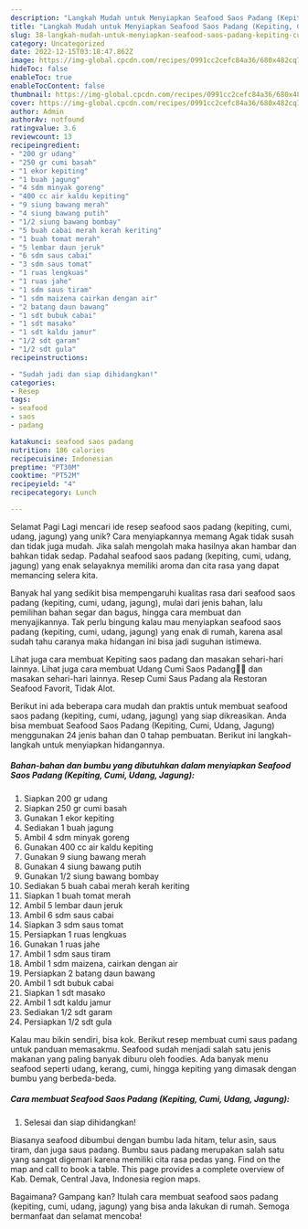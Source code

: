 ```yaml
---
description: "Langkah Mudah untuk Menyiapkan Seafood Saos Padang (Kepiting, Cumi, Udang, Jagung) yang Lezat Sekali"
title: "Langkah Mudah untuk Menyiapkan Seafood Saos Padang (Kepiting, Cumi, Udang, Jagung) yang Lezat Sekali"
slug: 38-langkah-mudah-untuk-menyiapkan-seafood-saos-padang-kepiting-cumi-udang-jagung-yang-lezat-sekali
category: Uncategorized
date: 2022-12-15T03:18:47.862Z
image: https://img-global.cpcdn.com/recipes/0991cc2cefc84a36/680x482cq70/seafood-saos-padang-kepiting-cumi-udang-jagung-foto-resep-utama.jpg
hideToc: false
enableToc: true
enableTocContent: false
thumbnail: https://img-global.cpcdn.com/recipes/0991cc2cefc84a36/680x482cq70/seafood-saos-padang-kepiting-cumi-udang-jagung-foto-resep-utama.jpg
cover: https://img-global.cpcdn.com/recipes/0991cc2cefc84a36/680x482cq70/seafood-saos-padang-kepiting-cumi-udang-jagung-foto-resep-utama.jpg
author: Admin
authorAv: notfound
ratingvalue: 3.6
reviewcount: 13
recipeingredient:
- "200 gr udang"
- "250 gr cumi basah"
- "1 ekor kepiting"
- "1 buah jagung"
- "4 sdm minyak goreng"
- "400 cc air kaldu kepiting"
- "9 siung bawang merah"
- "4 siung bawang putih"
- "1/2 siung bawang bombay"
- "5 buah cabai merah kerah keriting"
- "1 buah tomat merah"
- "5 lembar daun jeruk"
- "6 sdm saus cabai"
- "3 sdm saus tomat"
- "1 ruas lengkuas"
- "1 ruas jahe"
- "1 sdm saus tiram"
- "1 sdm maizena cairkan dengan air"
- "2 batang daun bawang"
- "1 sdt bubuk cabai"
- "1 sdt masako"
- "1 sdt kaldu jamur"
- "1/2 sdt garam"
- "1/2 sdt gula"
recipeinstructions:

- "Sudah jadi dan siap dihidangkan!"
categories:
- Resep
tags:
- seafood
- saos
- padang

katakunci: seafood saos padang 
nutrition: 186 calories
recipecuisine: Indonesian
preptime: "PT30M"
cooktime: "PT52M"
recipeyield: "4"
recipecategory: Lunch

---
```



Selamat Pagi Lagi mencari ide resep seafood saos padang (kepiting, cumi, udang, jagung) yang unik? Cara menyiapkannya memang Agak tidak susah dan tidak juga mudah. Jika salah mengolah maka hasilnya akan hambar dan bahkan tidak sedap. Padahal seafood saos padang (kepiting, cumi, udang, jagung) yang enak selayaknya memiliki aroma dan cita rasa yang dapat memancing selera kita.


Banyak hal yang sedikit bisa mempengaruhi kualitas rasa dari seafood saos padang (kepiting, cumi, udang, jagung), mulai dari jenis bahan, lalu pemilihan bahan segar dan bagus, hingga cara membuat dan menyajikannya. Tak perlu bingung kalau mau menyiapkan seafood saos padang (kepiting, cumi, udang, jagung) yang enak di rumah, karena asal sudah tahu caranya maka hidangan ini bisa jadi suguhan istimewa.

Lihat juga cara membuat Kepiting saos padang dan masakan sehari-hari lainnya. Lihat juga cara membuat Udang Cumi Saos Padang🦐🦑 dan masakan sehari-hari lainnya. Resep Cumi Saus Padang ala Restoran Seafood Favorit, Tidak Alot.


Berikut ini ada beberapa cara mudah dan praktis untuk membuat seafood saos padang (kepiting, cumi, udang, jagung) yang siap dikreasikan. Anda bisa membuat Seafood Saos Padang (Kepiting, Cumi, Udang, Jagung) menggunakan 24 jenis bahan dan 0 tahap pembuatan. Berikut ini langkah-langkah untuk menyiapkan hidangannya.

<!--inarticleads1-->

##### Bahan-bahan dan bumbu yang dibutuhkan dalam menyiapkan Seafood Saos Padang (Kepiting, Cumi, Udang, Jagung):

1. Siapkan 200 gr udang
1. Siapkan 250 gr cumi basah
1. Gunakan 1 ekor kepiting
1. Sediakan 1 buah jagung
1. Ambil 4 sdm minyak goreng
1. Gunakan 400 cc air kaldu kepiting
1. Gunakan 9 siung bawang merah
1. Gunakan 4 siung bawang putih
1. Gunakan 1/2 siung bawang bombay
1. Sediakan 5 buah cabai merah kerah keriting
1. Siapkan 1 buah tomat merah
1. Ambil 5 lembar daun jeruk
1. Ambil 6 sdm saus cabai
1. Siapkan 3 sdm saus tomat
1. Persiapkan 1 ruas lengkuas
1. Gunakan 1 ruas jahe
1. Ambil 1 sdm saus tiram
1. Ambil 1 sdm maizena, cairkan dengan air
1. Persiapkan 2 batang daun bawang
1. Ambil 1 sdt bubuk cabai
1. Siapkan 1 sdt masako
1. Ambil 1 sdt kaldu jamur
1. Sediakan 1/2 sdt garam
1. Persiapkan 1/2 sdt gula


Kalau mau bikin sendiri, bisa kok. Berikut resep membuat cumi saus padang untuk panduan memasakmu. Seafood sudah menjadi salah satu jenis makanan yang paling banyak diburu oleh foodies. Ada banyak menu seafood seperti udang, kerang, cumi, hingga kepiting yang dimasak dengan bumbu yang berbeda-beda. 

<!--inarticleads2-->

##### Cara membuat Seafood Saos Padang (Kepiting, Cumi, Udang, Jagung):


1. Selesai dan siap dihidangkan!

Biasanya seafood dibumbui dengan bumbu lada hitam, telur asin, saus tiram, dan juga saus padang. Bumbu saus padang merupakan salah satu yang sangat digemari karena memiliki cita rasa pedas yang. Find on the map and call to book a table. This page provides a complete overview of Kab. Demak, Central Java, Indonesia region maps. 

Bagaimana? Gampang kan? Itulah cara membuat seafood saos padang (kepiting, cumi, udang, jagung) yang bisa anda lakukan di rumah. Semoga bermanfaat dan selamat mencoba!
